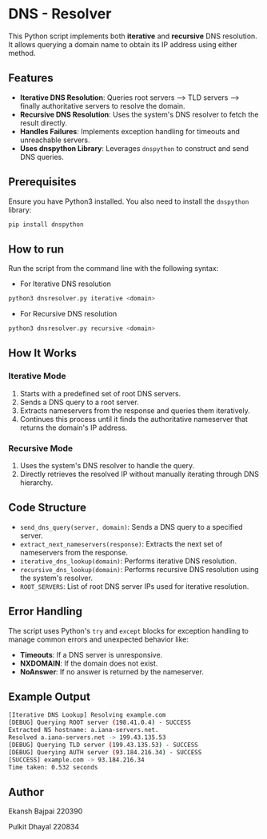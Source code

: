 
# DNS - Resolver

This Python script implements both **iterative** and **recursive** DNS resolution. It allows querying a domain name to obtain its IP address using either method.

## Features

-   **Iterative DNS Resolution**: Queries root servers --> TLD servers --> finally authoritative servers to resolve the domain.
-   **Recursive DNS Resolution**: Uses the system's DNS resolver to fetch the result directly.
-   **Handles Failures**: Implements exception handling for timeouts and unreachable servers.
-   **Uses dnspython Library**: Leverages `dnspython` to construct and send DNS queries.

## Prerequisites

Ensure you have Python3 installed. You also need to install the `dnspython` library:

```bash
pip install dnspython
```

## How to run

Run the script from the command line with the following syntax:

- For Iterative DNS resolution
```bash
python3 dnsresolver.py iterative <domain>
```
- For Recursive DNS resolution
```bash
python3 dnsresolver.py recursive <domain>
```

## How It Works

### Iterative Mode

1.  Starts with a predefined set of root DNS servers.
2.  Sends a DNS query to a root server.
3.  Extracts nameservers from the response and queries them iteratively.
4.  Continues this process until it finds the authoritative nameserver that returns the domain's IP address.

### Recursive Mode

1.  Uses the system's DNS resolver to handle the query.
2.  Directly retrieves the resolved IP without manually iterating through DNS hierarchy.

## Code Structure

-   `send_dns_query(server, domain)`: Sends a DNS query to a specified server.
-   `extract_next_nameservers(response)`: Extracts the next set of nameservers from the response.
-   `iterative_dns_lookup(domain)`: Performs iterative DNS resolution.
-   `recursive_dns_lookup(domain)`: Performs recursive DNS resolution using the system's resolver.
-   `ROOT_SERVERS`: List of root DNS server IPs used for iterative resolution.

## Error Handling

The script uses Python's `try` and `except` blocks for exception handling to manage common errors and unexpected behavior like:

-   **Timeouts**: If a DNS server is unresponsive.
-   **NXDOMAIN**: If the domain does not exist.
-   **NoAnswer**: If no answer is returned by the nameserver.

## Example Output

```bash
[Iterative DNS Lookup] Resolving example.com
[DEBUG] Querying ROOT server (198.41.0.4) - SUCCESS
Extracted NS hostname: a.iana-servers.net.
Resolved a.iana-servers.net -> 199.43.135.53
[DEBUG] Querying TLD server (199.43.135.53) - SUCCESS
[DEBUG] Querying AUTH server (93.184.216.34) - SUCCESS
[SUCCESS] example.com -> 93.184.216.34
Time taken: 0.532 seconds

```

## Author

Ekansh Bajpai 220390 

Pulkit Dhayal 220834
